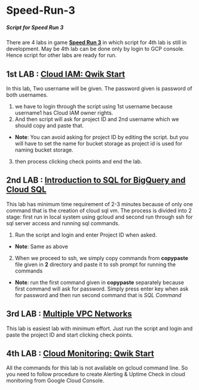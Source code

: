 # Speed-Run-3
##### Script for Speed Run 3 

There are 4 labs in game [**Speed Run 3**](https://www.qwiklabs.com/games/950) in which script for 4th lab is still in development. May be 4th lab can be done only by login to GCP console.
Hence script for other labs are ready for run.

## 1st LAB : [Cloud IAM: Qwik Start](https://www.qwiklabs.com/focuses/551?parent=catalog)
In this lab, Two username will be given. The password given is password of both usernames.
1. we have to login through the script using 1st username because username1 has Cloud IAM owner rights.
2. And then script will ask for project ID and 2nd username which we should copy and paste that.
* **Note**: You can avoid asking for project ID by editing the script. but you will have to set the name for bucket storage as project id is used for naming bucket storage.
3. then process clicking check points and end the lab.

## 2nd LAB : [Introduction to SQL for BigQuery and Cloud SQL](https://www.qwiklabs.com/focuses/2802?parent=catalog)
This lab has minimum time requirement of 2-3 minutes because of only one command that is the creation of cloud sql vm.
The process is divided into 2 stage:
first run in local system using gcloud and second run through ssh for sql server access and running sql commands.
1. Run the script and login and enter Project ID when asked.
* **Note**: Same as above
2. When we proceed to ssh, we simply copy commands from **copypaste** file given in **2** directory and paste it to ssh prompt for running the commands
* **Note**: run the first command given in **copypaste** separately because first command will ask for password. Simply press enter key when ask for password and then run second command that is *SQL Command*

## 3rd LAB : [Multiple VPC Networks](https://www.qwiklabs.com/focuses/1230?parent=catalog)
This lab is easiest lab with minimum effort.
Just run the script and login and paste the project ID and start clicking check points.

## 4th LAB : [Cloud Monitoring: Qwik Start](https://www.qwiklabs.com/focuses/10599?parent=catalog)
All the commands for this lab is not available on gcloud command line.
So you need to follow procedure to create Alerting & Uptime Check in cloud monitoring from Google Cloud Console.
